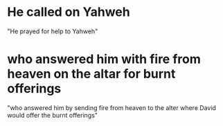 # He called on Yahweh

"He prayed for help to Yahweh"

# who answered him with fire from heaven on the altar for burnt offerings

"who answered him by sending fire from heaven to the alter where David would offer the burnt offerings"

